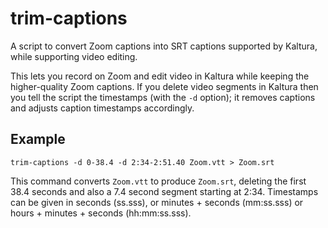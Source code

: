 # trim-captions
A script to convert Zoom captions into SRT captions supported by Kaltura, while supporting video editing.

This lets you record on Zoom and edit video in Kaltura while keeping the higher-quality Zoom captions. If you delete video segments in Kaltura then you tell the script the timestamps (with the `-d` option); it removes captions and adjusts caption timestamps accordingly.

## Example

```
trim-captions -d 0-38.4 -d 2:34-2:51.40 Zoom.vtt > Zoom.srt
```

This command converts `Zoom.vtt` to produce `Zoom.srt`, deleting the first 38.4 seconds and also a 7.4 second segment starting at 2:34. Timestamps can be given in seconds (ss.sss), or minutes + seconds (mm:ss.sss) or hours + minutes + seconds (hh:mm:ss.sss).
